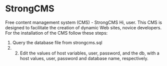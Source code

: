 # StrongCMS
Free content management system (CMS) - StrongCMS
Hi, user.
This CMS is designed to facilitate the creation of dynamic Web sites, novice developers.
For the installation of the CMS follow these steps:
1. Query the database file from strongcms.sql
2. 2. Edit the values of host variables, user, password, and the db, with a host values, user, password and database name, respectively.
